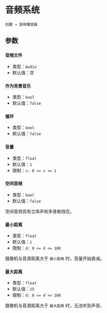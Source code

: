 # 音频系统

`创建 → 音频播放器`

## 参数

### `音频文件`

- 类型：`Audio`
- 默认值：空

### `作为背景音乐`

- 类型：`bool`
- 默认值：`false`

### `循环`

- 类型：`bool`
- 默认值：`false`

### `音量`

- 类型：`float`
- 默认值：`1`
- 限制：`v: 0 <= v <= 1`

### `空间音频` <badge text="作为背景音乐 = false"/>

- 类型：`bool`
- 默认值：`false`

空间音频具有立体声和多普勒效应。

### `最小距离` <badge text="空间音频 = true"/>

- 类型：`float`
- 默认值：`1`
- 限制：`d: 0 <= d <= 100`

摄像机与音源距离大于 `最小距离` 时，音量开始衰减。

### `最大距离` <badge text="空间音频 = true"/>

- 类型：`float`
- 默认值：`15`
- 限制：`d: 0 <= d <= 100`

摄像机与音源距离大于 `最大距离` 时，无法听到声音。
